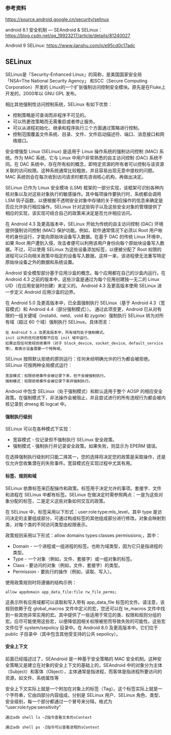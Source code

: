 ### 参考资料
https://source.android.google.cn/security/selinux


android 8.1 安全机制 — SEAndroid & SELinux：
https://blog.csdn.net/qq_19923217/article/details/81240027

Android 9 SELinux:
https://www.jianshu.com/p/e95cd0c17adc

## SELinux
SELinux是「Security-Enhanced Linux」的简称，是美国国家安全局「NSA=The National Security Agency」 和SCC（Secure Computing Corporation）开发的 Linux的一个扩张强制访问控制安全模块。原先是在Fluke上开发的，2000年以 GNU GPL 发布。

相比其他强制性访问控制系统，SELinux 有如下优势：

- 控制策略是可查询而非程序不可见的。
- 可以热更改策略而无需重启或者停止服务。
-  可以从进程初始化、继承和程序执行三个方面通过策略进行控制。
-  控制范围覆盖文件系统、目录、文件、文件启动描述符、端口、消息接口和网络接口。


安全增强型 Linux (SELinux) 是适用于 Linux 操作系统的强制访问控制 (MAC) 系统。作为 MAC 系统，它与 Linux 中用户非常熟悉的自主访问控制 (DAC) 系统不同。在 DAC 系统中，存在所有权的概念，即特定资源的所有者可以控制与该资源关联的访问权限。这种系统通常比较粗放，并且容易出现无意中提权的问题。MAC 系统则会在每次收到访问请求时都先咨询核心机构，再做出决定。

SELinux 已作为 Linux 安全模块 (LSM) 框架的一部分实现，该框架可识别各种内核对象以及对这些对象执行的敏感操作。其中每项操作要执行时，系统都会调用 LSM 钩子函数，以便根据不透明安全对象中存储的关于相应操作的信息来确定是否应允许执行相应操作。SELinux 针对这些钩子以及这些安全对象的管理提供了相应的实现，该实现可结合自己的政策来决定是否允许相应访问。

在 Android 4.3 及更高版本中，SELinux 开始为传统的自主访问控制 (DAC) 环境提供强制访问控制 (MAC) 保护功能。例如，软件通常情况下必须以 Root 用户帐号的身份运行，才能向原始块设备写入数据。在基于 DAC 的传统 Linux 环境中，如果 Root 用户遭到入侵，攻击者便可以利用该用户身份向每个原始块设备写入数据。不过，可以使用 SELinux 为这些设备添加标签，以便被分配了 Root 权限的进程可以只向相关政策中指定的设备写入数据。这样一来，该进程便无法重写特定原始块设备之外的数据和系统设置。



Android 安全模型部分基于应用沙盒的概念。每个应用都在自己的沙盒内运行。在 Android 4.3 之前的版本中，这些沙盒是通过为每个应用创建独一无二的 Linux UID（在应用安装时创建）来定义的。 Android 4.3 及更高版本使用 SELinux 进一步定义 Android 应用沙盒的边界。

在 Android 5.0 及更高版本中，已全面强制执行 SELinux（基于 Android 4.3（宽容模式）和 Android 4.4（部分强制模式））。 通过此项变更，Android 已从对有限的一组关键域（installd、netd、vold 和 zygote）强制执行 SELinux 转为对所有域（超过 60 个域）强制执行 SELinux。具体而言：

    在 Android 5.x 及更高版本中，所有域均处于强制模式。
    init 以外的任何进程都不应在 init 域中运行。
    如果出现任何常规拒绝事件（对于 block_device、socket_device、default_service 等），都表示设备需要一个特殊域。


SELinux 按照默认拒绝的原则运行：任何未经明确允许的行为都会被拒绝。SELinux 可按两种全局模式运行：

    宽容模式：权限拒绝事件会被记录下来，但不会被强制执行。
    强制模式：权限拒绝事件会被记录下来并强制执行。

Android 中包含 SELinux（处于强制模式）和默认适用于整个 AOSP 的相应安全政策。在强制模式下，非法操作会被阻止，并且尝试进行的所有违规行为都会被内核记录到 dmesg 和 logcat 中。

#### 强制执行级别
SELinux 可以在各种模式下实现：

- 宽容模式 - 仅记录但不强制执行 SELinux 安全政策。
- 强制模式 - 强制执行并记录安全政策。如果失败，则显示为 EPERM 错误。 

在选择强制执行级别时只能二择其一，您的选择将决定您的政策是采取操作，还是仅允许您收集潜在的失败事件。宽容模式在实现过程中尤其有用。

#### 标签、规则和域
SELinux 依靠标签来匹配操作和政策。标签用于决定允许的事项。套接字、文件和进程在 SELinux 中都有标签。SELinux 在做决定时需参照两点：一是为这些对象分配的标签，二是定义这些对象如何交互的政策。

在 SELinux 中，标签采用以下形式：user:role:type:mls_level，其中 type 是访问决定的主要组成部分，可通过构成标签的其他组成部分进行修改。对象会映射到类，对每个类的不同访问类型由权限表示。

政策规则采用以下形式：allow domains types:classes permissions;，其中：

- Domain - 一个进程或一组进程的标签。也称为域类型，因为它只是指进程的类型。
- Type - 一个对象（例如，文件、套接字）或一组对象的标签。
- Class - 要访问的对象（例如，文件、套接字）的类型。
- Permission - 要执行的操作（例如，读取、写入）。 

使用政策规则时将遵循的结构示例：
```
allow appdomain app_data_file:file rw_file_perms;
```
这表示所有应用域都可以读取和写入带有 app_data_file 标签的文件。请注意，该规则依赖于在 global_macros 文件中定义的宏，您还可以在 te_macros 文件中找到一些其他非常实用的宏。其中提供了一些适用于常见的类、权限和规则分组的宏。应尽可能使用这些宏，以便降低因相关权限被拒而导致失败的可能性。这些宏文件位于 system/sepolicy 目录中。在 Android 8.0 及更高版本中，它们位于 public 子目录中（其中包含其他受支持的公共 sepolicy）。

#### 安全上下文
前面已经描述过了，SEAndroid 是一种基于安全策略的 MAC 安全机制。这种安全策略又是建立在对象的安全上下文的基础上的，SEAndroid 中的对象分为主体（Subject）和客体（Object），主体通常是指进程，而客体是指进程所要访问的资源，如文件、系统属性等

安全上下文实际上就是一个附加在对象上的标签（Tag）。这个标签实际上就是一个字符串，它由四部分内容组成，分别是 SELinux 用户、SELinux 角色、类型、安全级别，每一个部分都通过一个冒号来分隔，格式为 “user:role:type:sensitivity”
```
通过adb shell ls –Z指令查看文本的sContext

通过adb shell ps -Z指令可以查看进程的sContext
```

